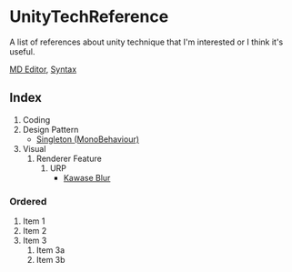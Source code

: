 # UnityTechReference

A list of references about unity technique that I'm interested or I think it's useful.

[MD Editor](https://dillinger.io/), [Syntax](https://github.com/darsaveli/Readme-Markdown-Syntax)

## Index
1. Coding
  1. Design Pattern
     - [Singleton (MonoBehaviour)](https://github.com/SMxSoMuch/UnityTechReference/blob/main/Coding/DesignPattern/Singleton.cs)
1. Visual
   1. Renderer Feature
      1. URP
         - [Kawase Blur](https://github.com/tomc128/urp-kawase-blur?tab=readme-ov-file)

### Ordered

1. Item 1
2. Item 2
3. Item 3
    1. Item 3a
    2. Item 3b
